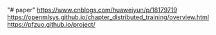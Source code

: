 "# paper" 
https://www.cnblogs.com/huaweiyun/p/18179719
https://openmlsys.github.io/chapter_distributed_training/overview.html
https://pfzuo.github.io/project/

